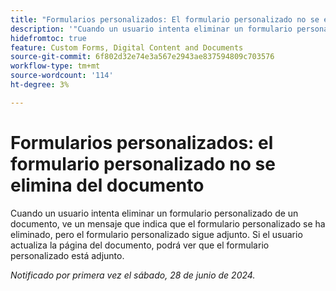 ```yaml
---
title: "Formularios personalizados: El formulario personalizado no se elimina del documento"
description: '"Cuando un usuario intenta eliminar un formulario personalizado de un documento, ve un mensaje que indica que el formulario personalizado se ha eliminado, pero el formulario personalizado sigue adjunto.  Si el usuario actualiza la página del documento, puede ver que el formulario personalizado está adjunto".'
hidefromtoc: true
feature: Custom Forms, Digital Content and Documents
source-git-commit: 6f802d32e74e3a567e2943ae837594809c703576
workflow-type: tm+mt
source-wordcount: '114'
ht-degree: 3%

---
```



# Formularios personalizados: el formulario personalizado no se elimina del documento

Cuando un usuario intenta eliminar un formulario personalizado de un documento, ve un mensaje que indica que el formulario personalizado se ha eliminado, pero el formulario personalizado sigue adjunto.  Si el usuario actualiza la página del documento, podrá ver que el formulario personalizado está adjunto.

_Notificado por primera vez el sábado, 28 de junio de 2024._

